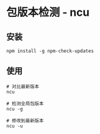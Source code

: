 # 包版本检测 - ncu

## 安装

```shell
npm install -g npm-check-updates
```

## 使用

```shell
# 对比最新版本
ncu

# 检测全局包版本
ncu -g

# 修改到最新版本
ncu -u
```
